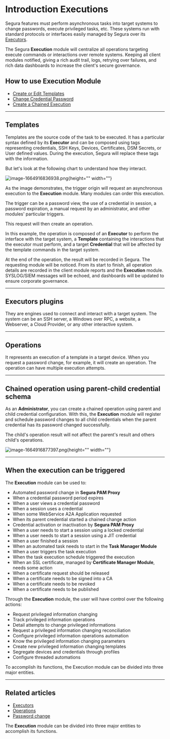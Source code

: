 # Introduction Executions

Segura features must perform asynchronous tasks into target systems to change passwords, execute privileged tasks, etc. These systems run with standard protocols or interfaces easily managed by Segura over its [Executors](https://portal.document360.io/#executor).

The Segura **Execution** module will centralize all operations targeting execute commands or interactions over remote systems. Keeping all client modules notified, giving a rich audit trail, logs, retrying over failures, and rich data dashboards to increase the client's secure governance.

## How to use Execution Module

* [Create or Edit Templates](https://portal.document360.io/v3-33/docs/task-manager-first-steps#register-an-execution-template)  
* [Change Credential Password](https://portal.document360.io/v3-33/docs/password-change-operations)  
* [Create a Chained Execution](https://portal.document360.io/v3-33/docs/chained-operation-automation)

---

## Templates

Templates are the source code of the task to be executed. It has a particular syntax defined by its **Executor** and can be composed using tags representing credentials, SSH Keys, Devices, Certificates, DSM Secrets, or User defined values. During the execution, Segura will replace these tags with the information.

But let's look at the following chart to understand how they interact.

![image-1664916836938.png](https://cdn.document360.io/5a1d58df-64ce-42a2-8b23-688477d32f33/Images/Documentation/image-1664916836938%282%29.png){height="" width=""}

As the image demonstrates, the trigger origin will request an asynchronous execution to the **Execution** module. Many modules can order this execution.

The trigger can be a password view, the use of a credential in session, a password expiration, a manual request by an administrator, and other modules' particular triggers.

This request will then create an operation.

In this example, the operation is composed of an **Executor** to perform the interface with the target system, a **Template** containing the interactions that the executor must perform, and a target **Credential** that will be affected by the template commands in the target system.

At the end of the operation, the result will be recorded in Segura. The requesting module will be noticed. From its start to finish, all operation details are recorded in the client module reports and the **Execution** module. SYSLOG/SIEM messages will be echoed, and dashboards will be updated to ensure corporate governance.

---

## Executors plugins

They are engines used to connect and interact with a target system. The system can be an SSH server, a Windows over RPC, a website, a Webserver, a Cloud Provider, or any other interactive system.

---

## Operations

It represents an execution of a template in a target device. When you request a password change, for example, it will create an operation. The operation can have multiple execution attempts.

---

## Chained operation using parent-child credential schema

As an **Administrator**, you can create a chained operation using parent and child credential configuration. With this, the **Execution** module will register and schedule password changes to all child credentials when the parent credential has its password changed successfully.

The child's operation result will not affect the parent's result and others child's operations.

![image-1664916877397.png](https://cdn.document360.io/5a1d58df-64ce-42a2-8b23-688477d32f33/Images/Documentation/image-1664916877397%282%29.png){height="" width=""}

---

## When the execution can be triggered

The **Execution** module can be used to:

* Automated password change in **Segura PAM Proxy**  
* When a credential password period expires  
* When a user views a credential password  
* When a session uses a credential  
* When some WebService A2A Application requested  
* When its parent credential started a chained change action  
* Credential activation or inactivation by **Segura PAM Proxy**  
* When a user needs to start a session using a locked credential  
* When a user needs to start a session using a JIT credential  
* When a user finished a session  
* When an automated task needs to start in the **Task Manager Module**  
* When a user triggers the task execution  
* When the task execution schedule triggered the execution  
* When an SSL certificate, managed by **Certificate Manager Module**, needs some action  
* When a certificate request should be released  
* When a certificate needs to be signed into a CA  
* When a certificate needs to be revoked  
* When a certificate needs to be published

Through the **Execution** module, the user will have control over the following actions:

* Request privileged information changing  
* Track privileged information operations  
* Detail attempts to change privileged informations  
* Request a privileged information changing reconciliation  
* Configure privileged information operations automation  
* Know the privileged information changing parameters  
* Create new privileged information changing templates  
* Segregate devices and credentials through profiles  
* Configure threaded automations

To accomplish its functions, the Execution module can be divided into three major entities.

---

## Related articles

* [Executors](https://docs.Segura.io/v3-33/docs/pt/executions-executors)  
* [Operations](https://docs.Segura.io/v3-33/docs/operations)  
* [Password change](https://docs.Segura.io/v3-33/docs/password-change)

The **Execution** module can be divided into three major entities to accomplish its functions.

